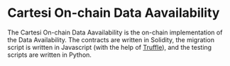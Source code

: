 # Cartesi On-chain Data Aavailability

The Cartesi On-chain Data Aavailability is the on-chain implementation of the Data Availability. The contracts are written in Solidity, the migration script is written in Javascript (with the help of [Truffle](https://github.com/trufflesuite/truffle)), and the testing scripts are written in Python.